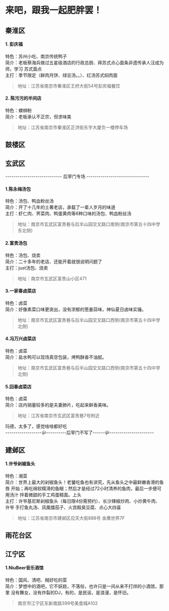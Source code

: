 # 来吧，跟我一起肥胖罢！

## 秦淮区
#### 1. 彭庆福     
特色：苏州小吃、南京传统鸭子     
简介：老板蔡海兵做过五星级酒店的行政总厨、拜苏式点心面条非遗传承人汪成为师，学习
苏式面点    
主打：季节限定（鲜肉月饼、绿豆汤。。）、红汤苏式焖肉面     
> 地址：江苏省南京市秦淮区王府大街54号彭庆福餐饮     

#### 2. 陈污污的半间店     
特色：螺蛳粉     
简介：老板承认不正宗，但求味美         
> 地址：江苏省南京市秦淮区正洪街东宇大厦负一楼停车场     

## 鼓楼区

## 玄武区
---------------------------- 后宰门专场 -------------------------------
#### 1.陈永梅汤包
特色：汤包、鸭血粉丝汤    
简介：开了十几年的土著老店，承载了一辈人岁月的味道    
主打：虾仁肉、荠菜肉、鸭蛋黄肉等6种口味的汤包、鸭血粉丝汤
> 地址：南京市玄武区富贵巷与后半山园交叉路口南侧(南京市第五十四中学东北侧)

#### 2.富贵汤包
特色：汤包、烧卖     
简介：二十多年的老店、还能开着就很说明问题了     
主打：just汤包、烧卖
> 地址：南京市玄武区富贵山小区471    

#### 3.一家春卤菜店
特色：卤菜     
简介：好像素菜口味更突出，没有浓郁的葱姜蒜味，神仙夏日卤味实锤。    
> 地址：南京市玄武区富贵巷与后半山园交叉路口西侧(南京市第五十四中学北侧)

#### 4.冯万兴卤菜店
特色：卤菜     
简介：盐水鸭可以现场真空包装，烤鸭酥香不油腻。    
> 地址：南京市玄武区富贵巷与后半山园交叉路口西侧(南京市第五十四中学北侧)

#### 5.回春卤菜店
特色：卤菜     
简介：店内销量较多的是夫妻肺片，吃起来鲜香美味。
> 地址：江苏省南京市玄武区富贵巷7号附近

玛德，太多了，感觉啥啥都好吃    
------------------屮----------后宰门不写了------屮----------------------

## 建邺区
#### 1.许爷剁椒鱼头
特色：湘菜    
简介：世界上最大的剁椒鱼头！老饕吃鱼也有讲究，先从鱼头之中最鲜嫩香滑的鱼唇
开始；再吃绵软糯滑的鱼眼；然后才是经过72小时清养的鱼肉，最后一步便可用汤汁
拌着微甜的手工鸡蛋精面。上头    
主打：许爷基尼斯剁椒鱼头（每日限4份需预约）、长沙辣椒炒肉、小炒黄牛肉、许爷
手打鱼丸汤、凤凰擂茄子、火宫殿臭豆腐、点心大四喜    
> 地址：江苏省南京市建邺区应天大街888号 金鹰世界7F

## 雨花台区

## 江宁区
#### 1.NiuBeer音乐酒馆
特色：国风、清吧、贼好吃的菜    
简介：梦想中的酒吧，它不妖娆，不落俗，也许只是一间从来不打烊的小酒馆，那里
没有舞女，没有炸裂的DJ，有的，是民谣，是浪漫，是怀旧。
> 南京市江宁区东新南路399号美食城A102

